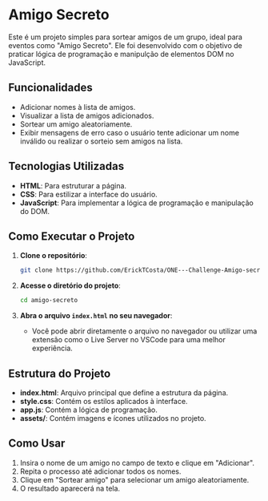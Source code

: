 # Amigo Secreto

Este é um projeto simples para sortear amigos de um grupo, ideal para eventos como "Amigo Secreto". Ele foi desenvolvido com o objetivo de praticar lógica de programação e manipulção de elementos DOM no JavaScript.

## Funcionalidades

- Adicionar nomes à lista de amigos.
- Visualizar a lista de amigos adicionados.
- Sortear um amigo aleatoriamente.
- Exibir mensagens de erro caso o usuário tente adicionar um nome inválido ou realizar o sorteio sem amigos na lista.

## Tecnologias Utilizadas

- **HTML**: Para estruturar a página.
- **CSS**: Para estilizar a interface do usuário.
- **JavaScript**: Para implementar a lógica de programação e manipulação do DOM.

## Como Executar o Projeto

1. **Clone o repositório**:

   ```bash
   git clone https://github.com/ErickTCosta/ONE---Challenge-Amigo-secreto-
   ```

2. **Acesse o diretório do projeto**:

   ```bash
   cd amigo-secreto
   ```

3. **Abra o arquivo ****`index.html`**** no seu navegador**:

   - Você pode abrir diretamente o arquivo no navegador ou utilizar uma extensão como o Live Server no VSCode para uma melhor experiência.

## Estrutura do Projeto

- **index.html**: Arquivo principal que define a estrutura da página.
- **style.css**: Contém os estilos aplicados à interface.
- **app.js**: Contém a lógica de programação.
- **assets/**: Contém imagens e ícones utilizados no projeto.

## Como Usar

1. Insira o nome de um amigo no campo de texto e clique em "Adicionar".
2. Repita o processo até adicionar todos os nomes.
3. Clique em "Sortear amigo" para selecionar um amigo aleatoriamente.
4. O resultado aparecerá na tela.

